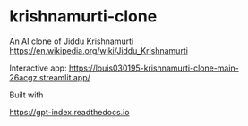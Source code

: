 # krishnamurti-clone
An AI clone of Jiddu Krishnamurti https://en.wikipedia.org/wiki/Jiddu_Krishnamurti


Interactive app: https://louis030195-krishnamurti-clone-main-26acgz.streamlit.app/

Built with

https://gpt-index.readthedocs.io
